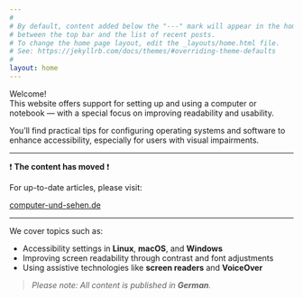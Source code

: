 ```yaml
---
#
# By default, content added below the "---" mark will appear in the home page
# between the top bar and the list of recent posts.
# To change the home page layout, edit the _layouts/home.html file.
# See: https://jekyllrb.com/docs/themes/#overriding-theme-defaults
#
layout: home
---
```


Welcome!  
This website offers support for setting up and using a computer or notebook — with a special focus on improving readability and usability.

You’ll find practical tips for configuring operating systems and software to enhance accessibility, especially for users with visual impairments.

---

❗️ **The content has moved**  ❗️

For up-to-date articles, please visit:

[computer-und-sehen.de](https://computer-und-sehen.de)

---

We cover topics such as:

- Accessibility settings in **Linux**, **macOS**, and **Windows**
- Improving screen readability through contrast and font adjustments
- Using assistive technologies like **screen readers** and **VoiceOver**

> _Please note: All content is published in **German**._




